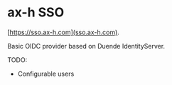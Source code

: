 # ax-h SSO

[https://sso.ax-h.com](sso.ax-h.com).

Basic OIDC provider based on Duende IdentityServer.

TODO:

* Configurable users
